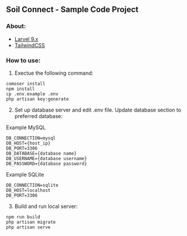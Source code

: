 ## Soil Connect - Sample Code Project

### About:

- [Larvel 9.x](https://laravel.com/docs/9.x)
- [TailwindCSS](https://tailwindcss.com/)

### How to use:

1. Exectue the following command:

```
comoser install
npm install
cp .env.example .env
php artisan key:generate
```

2. Set up database server and edit .env file. Update database section to preferred database:

Example MySQL
```
DB_CONNECTION=mysql
DB_HOST={host_ip}
DB_PORT=3306
DB_DATABASE={database name}
DB_USERNAME={database username}
DB_PASSWORD={database password}
```

Example SQLite
```
DB_CONNECTION=sqlite
DB_HOST=localhost
DB_PORT=3306
```

3. Build and run local server:

``` 
npm run build
php artisan migrate
php artisan serve
```
